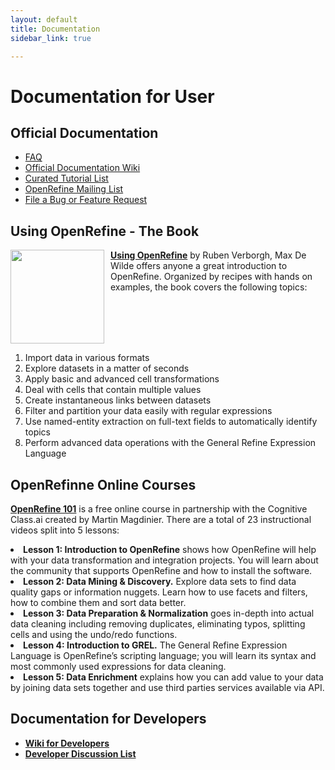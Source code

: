 ```yaml
---
layout: default
title: Documentation
sidebar_link: true

---
```


<div id="content">
  <h1 id="documentation-for-user">Documentation for User</h1>

<h2 id="official-documentation">Official Documentation</h2>
<ul>
  <li><a href="https://github.com/OpenRefine/OpenRefine/wiki/FAQ">FAQ</a></li>
  <li><a href="https://github.com/OpenRefine/OpenRefine/wiki/">Official Documentation Wiki</a></li>
  <li><a href="https://github.com/OpenRefine/OpenRefine/wiki/External-Resources">Curated Tutorial List</a></li>
  <li><a href="http://groups.google.com/group/openrefine/">OpenRefine Mailing List</a></li>
  <li><a href="https://github.com/OpenRefine/OpenRefine/issues?milestone=&amp;page=1&amp;state=open">File a Bug or Feature Request</a></li>
</ul>

<h2 id="using-openrefine---the-book">Using OpenRefine - The Book</h2>
<div style="float: left ; margin-right: 10px"><img src="https://raw.github.com/OpenRefine/openrefine.github.com/master/images/using-openrefine.jpg" width="150" /></div>

<p><strong><a href="http://www.packtpub.com/openrefine-guide-for-data-analysis-and-linking-dataset-to-the-web/book">Using OpenRefine</a></strong> by Ruben Verborgh, Max De Wilde offers anyone a great introduction to OpenRefine. Organized by recipes with hands on examples, the book covers the following topics:</p>
<br>
<br>
<br>
<br>
<ol>
  <li>Import data in various formats</li>
  <li>Explore datasets in a matter of seconds</li>
  <li>Apply basic and advanced cell transformations</li>
  <li>Deal with cells that contain multiple values</li>
  <li>Create instantaneous links between datasets</li>
  <li>Filter and partition your data easily with regular expressions</li>
  <li>Use named-entity extraction on full-text fields to automatically identify topics</li>
  <li>Perform advanced data operations with the General Refine Expression Language</li>
</ol>

<h2 id="online-course">OpenRefinne Online Courses</h2>
<p><strong><a href="https://cognitiveclass.ai/courses/introduction-to-openrefine/">OpenRefine 101</a></strong> is a free online course in partnership with the Cognitive Class.ai created by Martin Magdinier. There are a total of 23 instructional videos split into 5 lessons:</p>
  <li><strong>Lesson 1: Introduction to OpenRefine</strong> shows how OpenRefine will help with your data transformation and integration projects. You will learn about the community that supports OpenRefine and how to install the software.</li>
  <li><strong>Lesson 2: Data Mining & Discovery.</strong> Explore data sets to find data quality gaps or information nuggets. Learn how to use facets and filters, how to combine them and sort data better.</li>
  <li><strong>Lesson 3: Data Preparation & Normalization</strong> goes in-depth into actual data cleaning including removing duplicates, eliminating typos, splitting cells and using the undo/redo functions.</li>
  <li><strong>Lesson 4: Introduction to GREL.</strong> The General Refine Expression Language is OpenRefine’s scripting language; you will learn its syntax and most commonly used expressions for data cleaning.</li>
  <li><strong>Lesson 5: Data Enrichment</strong> explains how you can add value to your data by joining data sets together and use third parties services available via API.</li>

<h2 id="documentation-for-developers">Documentation for Developers</h1>
<ul>
  <li><strong><a href="https://github.com/OpenRefine/OpenRefine/wiki/Documentation-For-Developers">Wiki for Developers</a></strong></li>
  <li><strong><a href="https://groups.google.com/forum/?fromgroups#!forum/openrefine-dev">Developer Discussion List</a></strong></li>
</ul>
</div>
